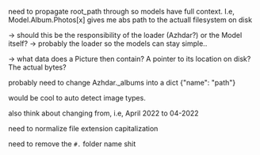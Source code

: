 need to propagate root_path through so models have full context. I.e, Model.Album.Photos[x] gives me abs path to the actuall filesystem on disk

 -> should this be the responsibility of the loader (Azhdar?) or the Model itself?
  -> probably the loader so the models can stay simple..

  -> what data does a Picture then contain? A pointer to its location on disk? The actual bytes?


probably need to change Azhdar._albums into a dict {"name": "path"}

would be cool to auto detect image types.

also think about changing from, i.e, April 2022 to 04-2022

need to normalize file extension capitalization

need to remove the `#.` folder name shit